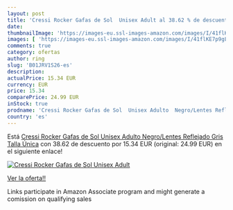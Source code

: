 ```yaml
---
layout: post
title: 'Cressi Rocker Gafas de Sol  Unisex Adult al 38.62 % de descuento'
date: 
thumbnailImage: 'https://images-eu.ssl-images-amazon.com/images/I/41flKE7p9gL._SL200_.jpg'
images: [ 'https://images-eu.ssl-images-amazon.com/images/I/41flKE7p9gL._SL200_.jpg' ]
comments: true
category: ofertas
author: ring
slug: 'B01JRV1S26-es'
description:
actualPrice: 15.34 EUR
currency: EUR
price: 15.34
comparePrice: 24.99 EUR
inStock: true
prodname: 'Cressi Rocker Gafas de Sol  Unisex Adulto  Negro/Lentes Reflejado Gris  Talla Única'
country: 'es'
---
```


Está [Cressi Rocker Gafas de Sol  Unisex Adulto  Negro/Lentes Reflejado Gris  Talla Única](https://www.amazon.es/dp/B01JRV1S26/?tag=tolees-21) con 38.62 de descuento por 15.34 EUR (original: 24.99 EUR) en el siguiente enlace!

[![Cressi Rocker Gafas de Sol  Unisex Adult](https://images-eu.ssl-images-amazon.com/images/I/41flKE7p9gL._SL200_.jpg)](https://www.amazon.es/dp/B01JRV1S26/?tag=tolees-21)

[Ver la oferta!!](https://www.amazon.es/dp/B01JRV1S26/?tag=tolees-21)

Links participate in Amazon Associate program and might generate a comission on qualifying sales



